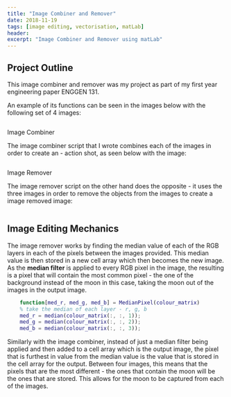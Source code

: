 ```yaml
---
title: "Image Combiner and Remover"
date: 2018-11-19
tags: [image editing, vectorisation, matLab]
header:
excerpt: "Image Combiner and Remover using matLab"
---
```


## Project Outline

This image combiner and remover was my project as part of my first year engineering paper ENGGEN 131.

An example of its functions can be seen in the images below with the following set of 4 images:

<img src="{{ site.url }}{{ site.baseurl }}/images/matlab/Overview.JPG" alt="">


Image Combiner

The image combiner script that I wrote combines each of the images in order to create an - action shot, as seen below with the image:

<img src="{{ site.url }}{{ site.baseurl }}/images/matlab/Action Shot.JPG" alt="">


Image Remover

The image remover script on the other hand does the opposite - it uses the three images in order to remove the objects from the images to create a image removed image:

<img src="{{ site.url }}{{ site.baseurl }}/images/matlab/Remove Action.JPG" alt="">


## Image Editing Mechanics

The image remover works by finding the median value of each of the RGB layers in each of the pixels between the images provided. This median value is then stored in a new cell array which then becomes the new image. As the **median filter** is applied to every RGB pixel in the image, the resulting is a pixel that will contain the most common pixel - the one of the background instead of the moon in this case, taking the moon out of the images in the output image.

```matlab
    function[med_r, med_g, med_b] = MedianPixel(colour_matrix)
    % take the median of each layer - r, g, b
    med_r = median(colour_matrix(:, :, 1));
    med_g = median(colour_matrix(:, :, 2));
    med_b = median(colour_matrix(:, :, 3));
```

Similarly with the image combiner, instead of just a median filter being applied and then added to a cell array which is the output image, the pixel that is furthest in value from the median value is the value that is stored in the cell array for the output. Between four images, this means that the pixels that are the most different - the ones that contain the moon will be the ones that are stored. This allows for the moon to be captured from each of the images.
